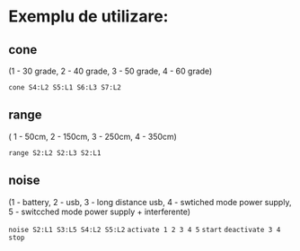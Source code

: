 # Exemplu de utilizare:

## cone
(1 - 30 grade, 2 - 40 grade, 3 - 50 grade, 4 - 60 grade)

`
cone S4:L2 S5:L1 S6:L3 S7:L2
`
## range
( 1 - 50cm, 2 - 150cm, 3 - 250cm, 4 - 350cm)

`
range S2:L2 S2:L3 S2:L1
`
## noise
(1 - battery, 2 - usb, 3 - long distance usb, 4 - swtiched mode power supply, 5 - switcched mode power supply + interferente)

`
noise S2:L1 S3:L5 S4:L2 S5:L2
`
`
activate 1 2 3 4 5
`
`
start
`
`
deactivate 3 4
`
`
stop
`
